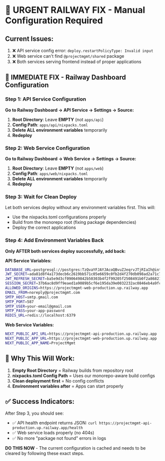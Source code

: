 # 🚨 URGENT RAILWAY FIX - Manual Configuration Required

## Current Issues:
1. ❌ API service config error: `deploy.restartPolicyType: Invalid input`
2. ❌ Web service can't find `@projectmgmt/shared` package
3. ❌ Both services serving frontend instead of proper applications

## 🔧 **IMMEDIATE FIX - Railway Dashboard Configuration**

### **Step 1: API Service Configuration**

**Go to Railway Dashboard → API Service → Settings → Source:**

1. **Root Directory**: Leave **EMPTY** (not `apps/api`)
2. **Config Path**: `apps/api/nixpacks.toml`
3. **Delete ALL environment variables** temporarily
4. **Redeploy**

### **Step 2: Web Service Configuration**

**Go to Railway Dashboard → Web Service → Settings → Source:**

1. **Root Directory**: Leave **EMPTY** (not `apps/web`) 
2. **Config Path**: `apps/web/nixpacks.toml`
3. **Delete ALL environment variables** temporarily
4. **Redeploy**

### **Step 3: Wait for Clean Deploy**

Let both services deploy without any environment variables first. This will:
- Use the nixpacks.toml configurations properly
- Build from the monorepo root (fixing package dependencies)
- Deploy the correct applications

### **Step 4: Add Environment Variables Back**

**Only AFTER both services deploy successfully, add back:**

**API Service Variables:**
```bash
DATABASE_URL=postgresql://postgres:TzQvaYFJAYJAcoQBvuZJeqrvJTjRIaIh@interchange.proxy.rlwy.net:14649/railway
JWT_SECRET=ada81d8f4a173decb6c2619bb571c05e6659c0fb2d4f270db098ad2a71c7f37a
JWT_REFRESH_SECRET=ba5e9d3cf090649842b50303b4f2f99205f2508491b0f2a8682186e52fcded95
SESSION_SECRET=37b6ac8d9ff9eaed1a9089b5cf6e195da39e0032232ac0846eb4a9fc9b20869d
ALLOWED_ORIGINS=https://projectmgmt-web-production.up.railway.app
EMAIL_FROM=noreply@projectmgmt.com
SMTP_HOST=smtp.gmail.com
SMTP_PORT=587
SMTP_USER=your-email@gmail.com
SMTP_PASS=your-app-password
REDIS_URL=redis://localhost:6379
```

**Web Service Variables:**
```bash
NEXT_PUBLIC_API_URL=https://projectmgmt-api-production.up.railway.app
NEXT_PUBLIC_APP_URL=https://projectmgmt-web-production.up.railway.app
NEXT_PUBLIC_APP_NAME=ProjectMgmt
```

## 🎯 **Why This Will Work:**

1. **Empty Root Directory** = Railway builds from repository root
2. **nixpacks.toml Config Path** = Uses our monorepo-aware build configs
3. **Clean deployment first** = No config conflicts
4. **Environment variables after** = Apps can start properly

## ✅ **Success Indicators:**

After Step 3, you should see:
- ✅ API health endpoint returns JSON: `curl https://projectmgmt-api-production.up.railway.app/health`
- ✅ Web service loads properly (no 404s)
- ✅ No more "package not found" errors in logs

**DO THIS NOW** - The current configuration is cached and needs to be cleared by following these exact steps.
